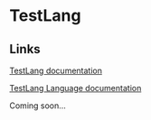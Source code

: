 # TestLang
## Links
[TestLang documentation](testlang.html)

[TestLang Language documentation](https://gist.github.com/wer310/13242192a372b196706495a25fdbbc5f)

Coming soon...
